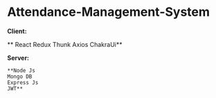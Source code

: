 # Attendance-Management-System

**Client:**

   ** React
    Redux Thunk
    Axios
    ChakraUi**

**Server:**

    **Node Js
    Mongo DB
    Express Js
    JWT**
